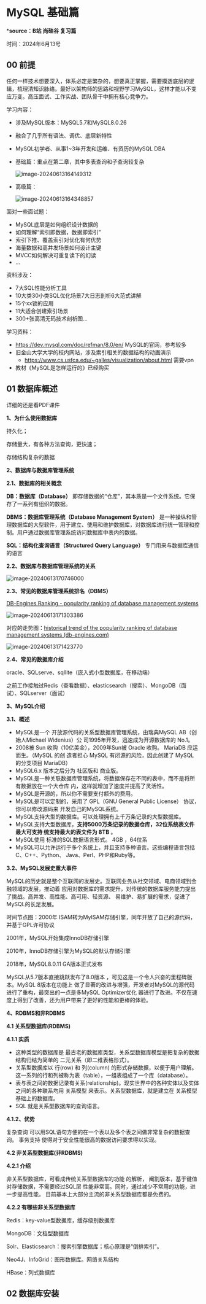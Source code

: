 # MySQL 基础篇

***source：B站 尚硅谷 复习篇**

时间：2024年6月13号

## 00 前提

任何一样技术想要深入，体系必定是繁杂的，想要真正掌握，需要摸透底层的逻辑，梳理清知识脉络。最好以架构师的思路和视野学习MySQL，这样才能以不变应万变。高压面试、工作实战、团队骨干中拥有核心竞争力。

学习内容：

- 涉及MySQL版本：MySQL5.7和MySQL8.0.26

- 融合了几乎所有语法、调优、底层新特性

- MySQL初学者、从事1~3年开发和运维、有资历的MySQL DBA

- 基础篇：重点在第二章，其中多表查询和子查询较复杂

  ![image-20240613164149312](C:\Users\QMacroQA\AppData\Roaming\Typora\typora-user-images\image-20240613164149312.png)

- 高级篇：

  ![image-20240613164348857](C:\Users\QMacroQA\AppData\Roaming\Typora\typora-user-images\image-20240613164348857.png)



面对一些面试题：

- MySQL底层是如何组织设计数据的
- 如何理解“索引即数据，数据即索引”
- 索引下推、覆盖索引对优化有何优势
- 海量数据和高并发场景如何设计主键
- MVCC如何解决可重复读下的幻读
- ...

资料涉及：

- 7大SQL性能分析工具
- 10大类30小类SQL优化场景7大日志剖析6大范式讲解
- 15个xx锁的应用
- 11大适合创建索引场景
- 300+张高清无码技术剖析图...

学习资料：

- https://dev.mysql.com/doc/refman/8.0/en/   MySQL的官网，参考较多
- 旧金山大学大学的校内网站，涉及索引相关的数据结构的动画演示
  - https://www.cs.usfca.edu/~galles/visualization/about.html 需要vpn
- 教材《MySQL是怎样运行的》已经购买



## 01 数据库概述

详细的还是看PDF课件

**1、为什么使用数据库**

持久化；

存储量大，有各种方法查询，更快速；

存储结构复杂的数据



**2、数据库与数据库管理系统**

**2.1、数据库的相关概念**

**DB：数据库（Database）** 即存储数据的“仓库”，其本质是一个文件系统。它保存了一系列有组织的数据。 

**DBMS：数据库管理系统（Database Management System）** 是一种操纵和管理数据库的大型软件，用于建立、使用和维护数据库，对数据库进行统一管理和控 制。用户通过数据库管理系统访问数据库中表内的数据。

 **SQL：结构化查询语言（Structured Query Language）** 专门用来与数据库通信的语言



**2.2、数据库与数据库管理系统的关系**

![image-20240613170746000](C:\Users\QMacroQA\AppData\Roaming\Typora\typora-user-images\image-20240613170746000.png)

**2.3、常见的数据库管理系统排名（DBMS）**

[DB-Engines Ranking - popularity ranking of database management systems](https://db-engines.com/en/ranking)

![image-20240613171303386](C:\Users\QMacroQA\AppData\Roaming\Typora\typora-user-images\image-20240613171303386.png)

对应的走势图：[historical trend of the popularity ranking of database management systems (db-engines.com)](https://db-engines.com/en/ranking_trend)

![image-20240613171423770](C:\Users\QMacroQA\AppData\Roaming\Typora\typora-user-images\image-20240613171423770.png)

**2.4、常见的数据库介绍**

oracle、SQLserve、sqllite（嵌入式小型数据库，在移动端）

之前工作接触过Redis（查看数据）、elasticsearch（搜索）、MongoDB（面试）、SQLserver（面试）



**3、MySQL介绍**

**3.1、概述**

- MySQL是一个 开放源代码的关系型数据库管理系统，由瑞典MySQL AB（创始人Michael Widenius）公 司1995年开发，迅速成为开源数据库的 No.1。
-  2008被 Sun 收购（10亿美金），2009年Sun被 Oracle 收购。 MariaDB 应运而生。（MySQL 的创 造者担心 MySQL 有闭源的风险，因此创建了 MySQL 的分支项目 MariaDB）
-  MySQL6.x 版本之后分为 社区版和 商业版。
-  MySQL是一种关联数据库管理系统，将数据保存在不同的表中，而不是将所有数据放在一个大仓库 内，这样就增加了速度并提高了灵活性。
-  MySQL是开源的，所以你不需要支付额外的费用。
-  MySQL是可以定制的，采用了 GPL（GNU General Public License） 协议，你可以修改源码来 开发自己的MySQL系统。
-  MySQL支持大型的数据库。可以处理拥有上千万条记录的大型数据库。 
- MySQL支持大型数据库，**支持5000万条记录的数据仓库，32位系统表文件最大可支持 统支持最大的表文件为 8TB** 。 
- MySQL使用 标准的SQL数据语言形式。 4GB ，64位系 
- MySQL可以允许运行于多个系统上，并且支持多种语言。这些编程语言包括C、C++、Python、 Java、Perl、PHP和Ruby等。

**3.2、MySQL发展史重大事件**

MySQL的历史就是整个互联网的发展史。互联网业务从社交领域、电商领域到金融领域的发展，推动着 应用对数据库的需求提升，对传统的数据库服务能力提出了挑战。高并发、高性能、高可用、轻资源、 易维护、易扩展的需求，促进了MySQL的长足发展。

时间节点图：2000年 ISAM转为MyISAM存储引擎，同年开放了自己的源代码，并基于GPL许可协议

2001年，MySQL开始集成InnoDB存储引擎

2010年，InnoDB存储引擎为MySQL的默认存储引擎

2018年，MySQL8.0.11 GA版本正式发布

MySQL从5.7版本直接跳跃发布了8.0版本 ，可见这是一个令人兴奋的里程碑版本。MySQL 8版本在功能上 做了显著的改进与增强，开发者对MySQL的源代码进行了重构，最突出的一点是多MySQL Optimizer优化 器进行了改进。不仅在速度上得到了改善，还为用户带来了更好的性能和更棒的体验。

**4、RDBMS和非RDBMS**

**4.1 关系型数据库(RDBMS)**

  **4.1.1 实质** 

-  这种类型的数据库是 最古老的数据库类型，关系型数据库模型是把复杂的数据结构归结为简单的 二元关系（即二维表格形式）。
- 关系型数据库以 行(row) 和 列(column) 的形式存储数据，以便于用户理解。这一系列的行和列被称为表（table），一组表组成了一个库（database）。
- 表与表之间的数据记录有关系(relationship)。现实世界中的各种实体以及实体之间的各种联系均用 关系模型 来表示。关系型数据库，就是建立在 关系模型 基础上的数据库。
- SQL 就是关系型数据库的查询语言。

 **4.1.2、优势**  

复杂查询 可以用SQL语句方便的在一个表以及多个表之间做非常复杂的数据查询。 事务支持 使得对于安全性能很高的数据访问要求得以实现。

**4.2 非关系型数据库(非RDBMS)**

  **4.2.1 介绍**  

非关系型数据库，可看成传统关系型数据库的功能 的解析， 阉割版本，基于键值对存储数据，不需要经过SQL层 性能非常高。同时，通过减少不常用的功能，进一步提高性能。 目前基本上大部分主流的非关系型数据库都是免费的。 

**4.2.2 有哪些非关系型数据库**

Redis：key-value型数据库，缓存级别数据库

MongoDB：文档型数据库

Solr、Elasticsearch：搜索引擎数据库；核心原理是“倒排索引”。

Neo4J、InfoGrid：图形数据库。网络关系结构

HBase：列式数据库



## 02 数据库安装

